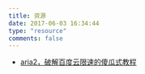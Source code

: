 ```yaml
---
title: 资源
date: 2017-06-03 16:34:44
type: "resource"
comments: false
---
```


* [aria2，破解百度云限速的傻瓜式教程](http://bbs.feng.com/forum.php?mod=viewthread&tid=10895696&extra=page=1&filter=author&orderby=dateline&orderby=dateline)
